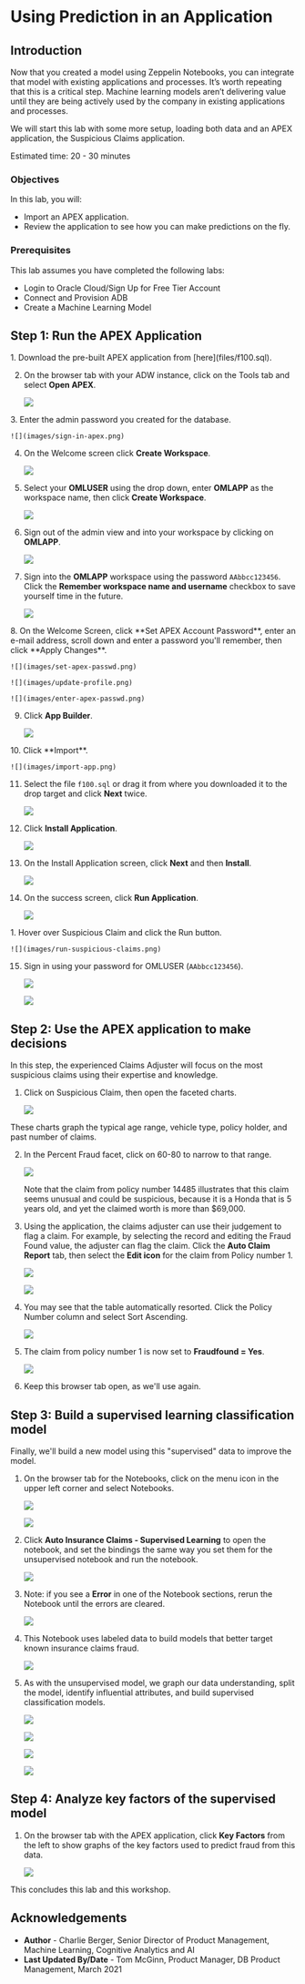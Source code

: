 # Using Prediction in an Application

## Introduction

Now that you created a model using Zeppelin Notebooks, you can integrate that model with existing applications and processes. It’s worth repeating that this is a critical step. Machine learning models aren’t delivering value until they are being actively used by the company in existing applications and processes.

We will start this lab with some more setup, loading both data and an APEX application, the Suspicious Claims application.

Estimated time: 20 - 30 minutes

### Objectives

In this lab, you will:
- Import an APEX application.
- Review the application to see how you can make predictions on the fly.

### Prerequisites

This lab assumes you have completed the following labs:
- Login to Oracle Cloud/Sign Up for Free Tier Account
- Connect and Provision ADB
- Create a Machine Learning Model

## **Step 1:** Run the APEX Application

<if type="freetier">
1. Download the pre-built APEX application from [here](files/f100.sql).
</if>

2. On the browser tab with your ADW instance, click on the Tools tab and select **Open APEX**.

    ![](images/adw-tools-open-apex.png)

<if type="freetier">
3. Enter the admin password you created for the database.

    ![](images/sign-in-apex.png)

4. On the Welcome screen click **Create Workspace**.

    ![](images/welcome-apex.png)

5. Select your **OMLUSER** using the drop down, enter **OMLAPP** as the workspace name, then click **Create Workspace**.

    ![](images/create-omlapp-ws.png)

6. Sign out of the admin view and into your workspace by clicking on **OMLAPP**.

    ![](images/signout-apex-admin.png)
</if>

7. Sign into the **OMLAPP** workspace <if type="livelabs">using the password `AAbbcc123456`</if>. Click the **Remember workspace name and username** checkbox to save yourself time in the future.

    ![](images/sign-in-apex-omlapp.png)

<if type="freetier">
8. On the Welcome Screen, click **Set APEX Account Password**, enter an e-mail address, scroll down and enter a password you'll remember, then click **Apply Changes**.

    ![](images/set-apex-passwd.png)

    ![](images/update-profile.png)

    ![](images/enter-apex-passwd.png)

</if>

9. Click **App Builder**.

    ![](images/app-builder.png)

<if type="freetier">
10. Click **Import**.

    ![](images/import-app.png)

11. Select the file `f100.sql` or drag it from where you downloaded it to the drop target and click **Next** twice.

    ![](images/import-app-2.png)

12. Click **Install Application**.

    ![](images/install-app.png)

13. On the Install Application screen, click **Next** and then **Install**.

    ![](images/install-app-2.png)

14. On the success screen, click **Run Application**.

    ![](images/run-app.png)

</if>
<if type="livelabs">
1. Hover over Suspicious Claim and click the Run button.

    ![](images/run-suspicious-claims.png)

</if>

15. Sign in using your password for OMLUSER<if type="livelabs"> (`AAbbcc123456`)</if>.

    ![](images/sign-in-app.png)

    ![](images/suspicious_claim.png)


## **Step 2:** Use the APEX application to make decisions

In this step, the experienced Claims Adjuster will focus on the most suspicious claims using their expertise and knowledge.

1. Click on Suspicious Claim, then open the faceted charts.

    ![](images/suspicious-claim-facets.png)

  These charts graph the typical age range, vehicle type, policy holder, and past number of claims.

2. In the Percent Fraud facet, click on 60-80 to narrow to that range.

    ![](images/suspicious-claim-facets-60.png)

    Note that the claim from policy number 14485 illustrates that this claim seems unusual and could be suspicious, because it is a Honda that is 5 years old, and yet the claimed worth is more than $69,000.

3. Using the application, the claims adjuster can use their judgement to flag a claim. For example, by selecting the record and editing the Fraud Found value, the adjuster can flag the claim. Click the **Auto Claim Report** tab, then select the **Edit icon** for the claim from Policy number 1.

    ![](images/flag-fraud-1.png)

    ![](images/flag-fraud-2.png)

4. You may see that the table automatically resorted. Click the Policy Number column and select Sort Ascending.

    ![](images/flag-fraud-3.png)

5. The claim from policy number 1 is now set to **Fraudfound = Yes**.

    ![](images/flag-fraud-4.png)

6. Keep this browser tab open, as we'll use again.

## **Step 3:** Build a supervised learning classification model

Finally, we'll build a new model using this "supervised" data to improve the model.

1. On the browser tab for the Notebooks, click on the menu icon in the upper left corner and select Notebooks.

    ![](images/menu.png)

    ![](images/open-notebooks-menu.png)

2. Click **Auto Insurance Claims - Supervised Learning** to open the notebook, and set the bindings the same way you set them for the unsupervised notebook and run the notebook.

    ![](images/super-notebook.png)

3. Note: if you see a **Error** in one of the Notebook sections, rerun the Notebook until the errors are cleared.

    ![](images/notebook-error.png)

3. This Notebook uses labeled data to build models that better target known insurance claims fraud.

    ![](images/super-1.png)

4. As with the unsupervised model, we graph our data understanding, split the model, identify influential attributes, and build supervised classification models.

    ![](images/super-2.png)

    ![](images/super-3.png)

    ![](images/super-4.png)

    ![](images/super-5.png)

## **Step 4:** Analyze key factors of the supervised model

1. On the browser tab with the APEX application, click **Key Factors** from the left to show graphs of the key factors used to predict fraud from this data.

    ![](images/key-factors.png)

This concludes this lab and this workshop.

## Acknowledgements

- **Author** - Charlie Berger, Senior Director of Product Management, Machine Learning, Cognitive Analytics and AI
- **Last Updated By/Date** - Tom McGinn, Product Manager, DB Product Management, March 2021

